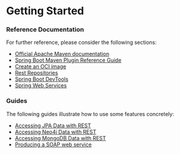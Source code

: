 # Getting Started

### Reference Documentation

For further reference, please consider the following sections:

* [Official Apache Maven documentation](https://maven.apache.org/guides/index.html)
* [Spring Boot Maven Plugin Reference Guide](https://docs.spring.io/spring-boot/docs/2.7.1/maven-plugin/reference/html/)
* [Create an OCI image](https://docs.spring.io/spring-boot/docs/2.7.1/maven-plugin/reference/html/#build-image)
* [Rest Repositories](https://docs.spring.io/spring-boot/docs/2.7.1/reference/htmlsingle/#howto.data-access.exposing-spring-data-repositories-as-rest)
* [Spring Boot DevTools](https://docs.spring.io/spring-boot/docs/2.7.1/reference/htmlsingle/#using.devtools)
* [Spring Web Services](https://docs.spring.io/spring-boot/docs/2.7.1/reference/htmlsingle/#io.webservices)

### Guides

The following guides illustrate how to use some features concretely:

* [Accessing JPA Data with REST](https://spring.io/guides/gs/accessing-data-rest/)
* [Accessing Neo4j Data with REST](https://spring.io/guides/gs/accessing-neo4j-data-rest/)
* [Accessing MongoDB Data with REST](https://spring.io/guides/gs/accessing-mongodb-data-rest/)
* [Producing a SOAP web service](https://spring.io/guides/gs/producing-web-service/)

